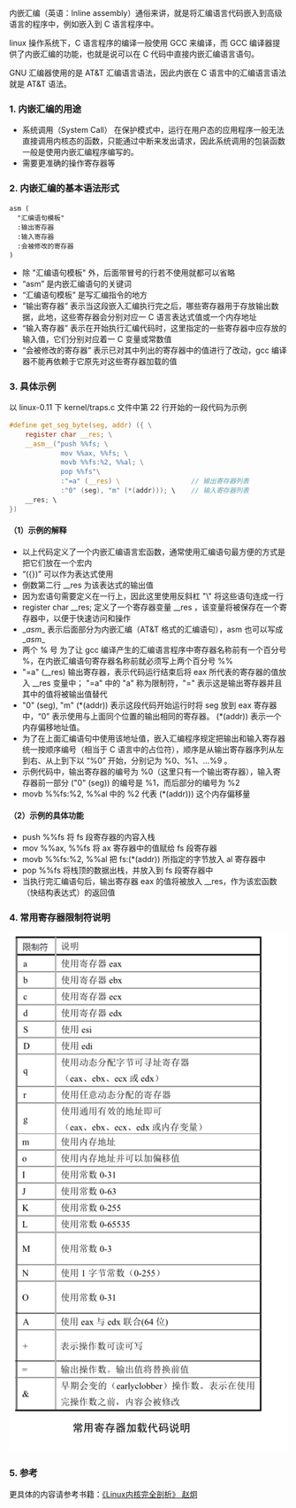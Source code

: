 内嵌汇编（英语：Inline assembly）通俗来讲，就是将汇编语言代码嵌入到高级语言的程序中，例如嵌入到 C 语言程序中。

linux 操作系统下，C 语言程序的编译一般使用 GCC 来编译，而 GCC 编译器提供了内嵌汇编的功能，也就是说可以在 C 代码中直接内嵌汇编语言语句。

GNU 汇编器使用的是 AT&T 汇编语言语法，因此内嵌在 C 语言中的汇编语言语法就是 AT&T 语法。

### 1. 内嵌汇编的用途
- 系统调用（System Call）
在保护模式中，运行在用户态的应用程序一般无法直接调用内核态的函数，只能通过中断来发出请求，因此系统调用的包装函数一般是使用内嵌汇编程序编写的。
- 需要更准确的操作寄存器等

### 2. 内嵌汇编的基本语法形式
```
asm (
  "汇编语句模板"
  :输出寄存器
  :输入寄存器
  :会被修改的寄存器
)
```
- 除 "汇编语句模板" 外，后面带冒号的行若不使用就都可以省略
- “asm”
是内嵌汇编语句的关键词
- “汇编语句模板”
是写汇编指令的地方
- “输出寄存器”
表示当这段嵌入汇编执行完之后，哪些寄存器用于存放输出数据，此地，这些寄存器会分别对应一 C 语言表达式值或一个内存地址
- “输入寄存器”
表示在开始执行汇编代码时，这里指定的一些寄存器中应存放的输入值，它们分别对应着一  C 变量或常数值
- “会被修改的寄存器”
表示已对其中列出的寄存器中的值进行了改动，gcc 编译器不能再依赖于它原先对这些寄存器加载的值

### 3. 具体示例
以 linux-0.11 下 kernel/traps.c 文件中第 22 行开始的一段代码为示例
```C
#define get_seg_byte(seg, addr) ({ \
    register char __res; \
    __asm__("push %%fs; \
             mov %%ax, %%fs; \
             movb %%fs:%2, %%al; \
             pop %%fs"\
             :"=a" (__res) \                  // 输出寄存器列表
             :"0" (seg), "m" (*(addr))); \    // 输入寄存器列表
    __res; \
})
```
#### （1）示例的解释
- 以上代码定义了一个内嵌汇编语言宏函数，通常使用汇编语句最方便的方式是把它们放在一个宏内
- “({})” 可以作为表达式使用
- 倒数第二行 __res 为该表达式的输出值
- 因为宏语句需要定义在一行上，因此这里使用反斜杠 "\\" 将这些语句连成一行
- register char __res;
定义了一个寄存器变量 __res ，该变量将被保存在一个寄存器中，以便于快速访问和操作
- \__asm__
表示后面部分为内嵌汇编（AT&T 格式的汇编语句），asm 也可以写成 \__asm__
- 两个 % 号
为了让 gcc 编译产生的汇编语言程序中寄存器名称前有一个百分号 %，在内嵌汇编语句寄存器名称前就必须写上两个百分号 %%
- "=a" (__res)
输出寄存器，表示代码运行结束后将 eax 所代表的寄存器的值放入 __res 变量中；
"=a" 中的 "a" 称为限制符，"=" 表示这是输出寄存器并且其中的值将被输出值替代
- "0" (seg), "m" (\*(addr))
表示这段代码开始运行时将 seg 放到 eax 寄存器中，“0” 表示使用与上面同个位置的输出相同的寄存器。
(*(addr)) 表示一个内存偏移地址值。
- 为了在上面汇编语句中使用该地址值，嵌入汇编程序规定把输出和输入寄存器统一按顺序编号（相当于 C 语言中的占位符），顺序是从输出寄存器序列从左到右、从上到下以 “%0” 开始，分别记为 %0、%1、...%9 。
- 示例代码中，输出寄存器的编号为 %0（这里只有一个输出寄存器），输入寄存器前一部分 ("0" (seg)) 的编号是 %1，而后部分的编号为 %2
- movb %%fs:%2, %%al 中的 %2 代表 (*(addr))) 这个内存偏移量

#### （2）示例的具体功能
- push %%fs
将 fs 段寄存器的内容入栈
- mov %%ax, %%fs
将 ax 寄存器中的值赋给 fs 段寄存器
- movb %%fs:%2, %%al
把 fs:(*(addr)) 所指定的字节放入 al 寄存器中
- pop %%fs
将栈顶的数据出栈，并放入到 fs 段寄存器中
- 当执行完汇编语句后，输出寄存器 eax 的值将被放入 __res，作为该宏函数（快结构表达式）的返回值


### 4. 常用寄存器限制符说明
![](内嵌汇编.assets/常用寄存器限制说明符.png)


### 5. 参考
更具体的内容请参考书籍：[《Linux内核完全剖析》 赵炯](https://book.douban.com/subject/3229243/)
